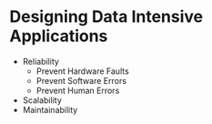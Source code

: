 # Designing Data Intensive Applications


- Reliability
  - Prevent Hardware Faults
  - Prevent Software Errors
  - Prevent Human Errors
- Scalability
- Maintainability
